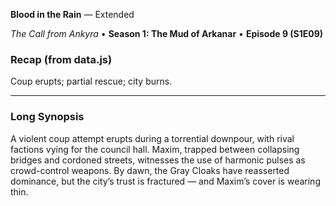 **Blood in the Rain** — Extended

_The Call from Ankyra_ • **Season 1: The Mud of Arkanar** • **Episode 9 (S1E09)**

### Recap (from data.js)
Coup erupts; partial rescue; city burns.

---

### Long Synopsis

A violent coup attempt erupts during a torrential downpour, with rival factions vying for the council hall. Maxim, trapped between collapsing bridges and cordoned streets, witnesses the use of harmonic pulses as crowd-control weapons. By dawn, the Gray Cloaks have reasserted dominance, but the city’s trust is fractured — and Maxim’s cover is wearing thin.